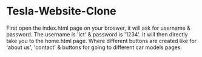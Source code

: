 # Tesla-Website-Clone
First open the index.html page on your broswer, it will ask for username & password. The username is 'ict' & password is '1234'.
It will then directly take you to the home.html page. Where different buttons are created like for 'about us', 'contact' & buttons for going to different car models pages.